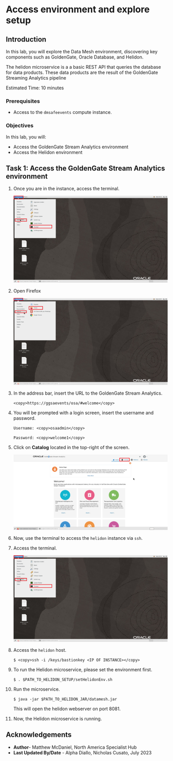 # Access environment and explore setup 

## Introduction

In this lab, you will explore the Data Mesh environment, discovering key components such as GoldenGate, Oracle Database, and Helidon.

The helidon microservice is a a basic REST API that queries the database for data products. These data products are the result of the GoldenGate Streaming Analytics pipeline

Estimated Time: 10 minutes

### Prerequisites

- Access to the `dmsafeevents` compute instance.


### Objectives

In this lab, you will:

- Access the GoldenGate Stream Analytics environment
- Access the Helidon environment

## Task 1: Access the GoldenGate Stream Analytics environment

1. Once you are in the instance, access the terminal.

    ![](images/access-terminal.png)

2. Open Firefox

    ![](images/access-firefox.png)

3. In the address bar, insert the URL to the GoldenGate Stream Analytics.

    ```
    <copy>https://ggsaevents/osa/#welcome</copy>
    ```

4. You will be prompted with a login screen, insert the username and password.

    ```
    Username: <copy>osaadmin</copy>
    ```

    ```
    Password: <copy>welcome1</copy>
    ```

5. Click on **Catalog** located in the top-right of the screen. 

    ![](images/access-ggsa-catalog.png)

5. Now, use the terminal to access the `helidon` instance via `ssh`.

6. Access the terminal.

    ![](images/access-terminal.png)

7. Access the `helidon` host.

    ```
    $ <copy>ssh -i /keys/bastionkey <IP OF INSTANCE></copy>
    ```


8. To run the Helidon microservice, please set the environment first.

    ```
    $ . $PATH_TO_HELIDON_SETUP/setHelidonEnv.sh
    ```

9.  Run the microservice.

    ```
    $ java -jar $PATH_TO_HELIDON_JAR/datamesh.jar
    ```

    This will open the helidon webserver on port 8081.

10. Now, the Helidon microservice is running.

## Acknowledgements

- **Author**- Matthew McDaniel, North America Specialist Hub
- **Last Updated By/Date** - Alpha Diallo, Nicholas Cusato, July 2023
